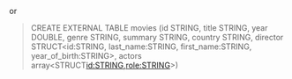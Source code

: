 or
> CREATE EXTERNAL TABLE movies (id STRING, title STRING, year DOUBLE, genre STRING, summary STRING, country STRING, director STRUCT<id:STRING, last_name:STRING, first_name:STRING, year_of_birth:STRING>, actors array<STRUCT<id:STRING,role:STRING>>)
